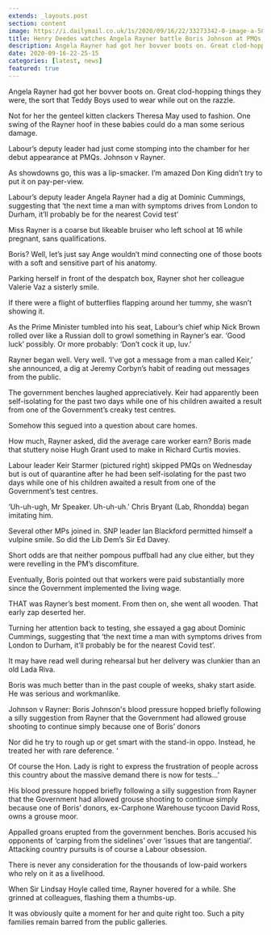 ```yaml
---
extends: _layouts.post
section: content
image: https://i.dailymail.co.uk/1s/2020/09/16/22/33273342-0-image-a-58_1600291441939.jpg 
title: Henry Deedes watches Angela Rayner battle Boris Johnson at PMQs  
description: Angela Rayner had got her bovver boots on. Great clod-hopping things they were, the sort that Teddy Boys used to wear while out on the razzle. One swing of them could do a man serious damage. 
date: 2020-09-16-22-25-15 
categories: [latest, news] 
featured: true 
--- 
```

Angela Rayner had got her bovver boots on. Great clod-hopping things they were, the sort that Teddy Boys used to wear while out on the razzle. 

Not for her the genteel kitten clackers Theresa May used to fashion. One swing of the Rayner hoof in these babies could do a man some serious damage. 

Labour’s deputy leader had just come stomping into the chamber for her debut appearance at PMQs. Johnson v Rayner.

As showdowns go, this was a lip-smacker. I’m amazed Don King didn’t try to put it on pay-per-view. 

Labour’s deputy leader Angela Rayner had a dig at Dominic Cummings, suggesting that ‘the next time a man with symptoms drives from London to Durham, it’ll probably be for the nearest Covid test’

Miss Rayner is a coarse but likeable bruiser who left school at 16 while pregnant, sans qualifications. 

Boris? Well, let’s just say Ange wouldn’t mind connecting one of those boots with a soft and sensitive part of his anatomy. 

Parking herself in front of the despatch box, Rayner shot her colleague Valerie Vaz a sisterly smile.   

If there were a flight of butterflies flapping around her tummy, she wasn’t showing it. 

As the Prime Minister tumbled into his seat, Labour’s chief whip Nick Brown rolled over like a Russian doll to growl something in Rayner’s ear. ‘Good luck’ possibly. Or more probably: ‘Don’t cock it up, luv.’ 

Rayner began well. Very well. ‘I’ve got a message from a man called Keir,’ she announced, a dig at Jeremy Corbyn’s habit of reading out messages from the public. 

The government benches laughed appreciatively. Keir had apparently been self-isolating for the past two days while one of his children awaited a result from one of the Government’s creaky test centres. 

Somehow this segued into a question about care homes. 

How much, Rayner asked, did the average care worker earn? Boris made that stuttery noise Hugh Grant used to make in Richard Curtis movies. 

Labour leader Keir Starmer (pictured right) skipped PMQs on Wednesday but is out of quarantine after he had been self-isolating for the past two days while one of his children awaited a result from one of the Government’s test centres.

‘Uh-uh-ugh, Mr Speaker. Uh-uh-uh.’ Chris Bryant (Lab, Rhondda) began imitating him. 

Several other MPs joined in. SNP leader Ian Blackford permitted himself a vulpine smile. So did the Lib Dem’s Sir Ed Davey. 

Short odds are that neither pompous puffball had any clue either, but they were revelling in the PM’s discomfiture. 

Eventually, Boris pointed out that workers were paid substantially more since the Government implemented the living wage. 

THAT was Rayner’s best moment. From then on, she went all wooden. That early zap deserted her. 

Turning her attention back to testing, she essayed a gag about Dominic Cummings, suggesting that ‘the next time a man with symptoms drives from London to Durham, it’ll probably be for the nearest Covid test’. 

It may have read well during rehearsal but her delivery was clunkier than an old Lada Riva. 

Boris was much better than in the past couple of weeks, shaky start aside. He was serious and workmanlike. 

Johnson v Rayner: Boris Johnson's blood pressure hopped briefly following a silly suggestion from Rayner that the Government had allowed grouse shooting to continue simply because one of Boris’ donors

Nor did he try to rough up or get smart with the stand-in oppo. Instead, he treated her with rare deference. ‘

Of course the Hon. Lady is right to express the frustration of people across this country about the massive demand there is now for tests…’ 

His blood pressure hopped briefly following a silly suggestion from Rayner that the Government had allowed grouse shooting to continue simply because one of Boris’ donors, ex-Carphone Warehouse tycoon David Ross, owns a grouse moor. 

Appalled groans erupted from the government benches. Boris accused his opponents of ‘carping from the sidelines’ over ‘issues that are tangential’. Attacking country pursuits is of course a Labour obsession. 

There is never any consideration for the thousands of low-paid workers who rely on it as a livelihood. 

When Sir Lindsay Hoyle called time, Rayner hovered for a while. She grinned at colleagues, flashing them a thumbs-up. 

It was obviously quite a moment for her and quite right too. Such a pity families remain barred from the public galleries.

